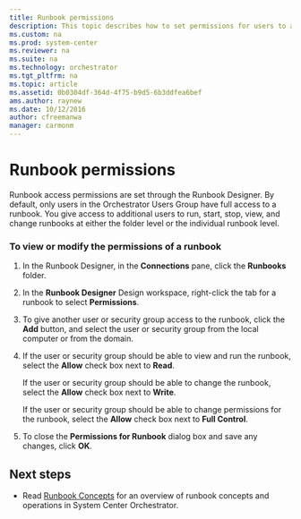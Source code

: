 ```yaml
---
title: Runbook permissions
description: This topic describes how to set permissions for users to access runbook properties.
ms.custom: na
ms.prod: system-center
ms.reviewer: na
ms.suite: na
ms.technology: orchestrator
ms.tgt_pltfrm: na
ms.topic: article
ms.assetid: 0b0304df-364d-4f75-b9d5-6b3ddfea6bef
ams.author: raynew
ms.date: 10/12/2016
author: cfreemanwa
manager: carmonm
---
```

# Runbook permissions

Runbook access permissions are set through the Runbook Designer. By default, only users in the Orchestrator Users Group have full access to a runbook. You give access to additional users to run, start, stop, view, and change runbooks at either the folder level or the individual runbook level.  

### To view or modify the permissions of a runbook  

1.  In the Runbook Designer, in the **Connections** pane, click the **Runbooks** folder.  

2.  In the **Runbook Designer** Design workspace, right-click the tab for a runbook to select **Permissions**.  

3.  To give another user or security group access to the runbook, click the **Add** button, and select the user or security group from the local computer or from the domain.  

4.  If the user or security group should be able to view and run the runbook, select the **Allow** check box next to **Read**.  

    If the user or security group should be able to change the runbook, select the **Allow** check box next to **Write**.  

    If the user or security group should be able to change permissions for the runbook, select the **Allow** check box next to **Full Control**.  

5.  To close the **Permissions for Runbook** dialog box and save any changes, click **OK**.  

## Next steps  

- Read [Runbook Concepts](~/orchestrator/automate-runbooks.md) for an overview of runbook concepts and operations in System Center Orchestrator.
